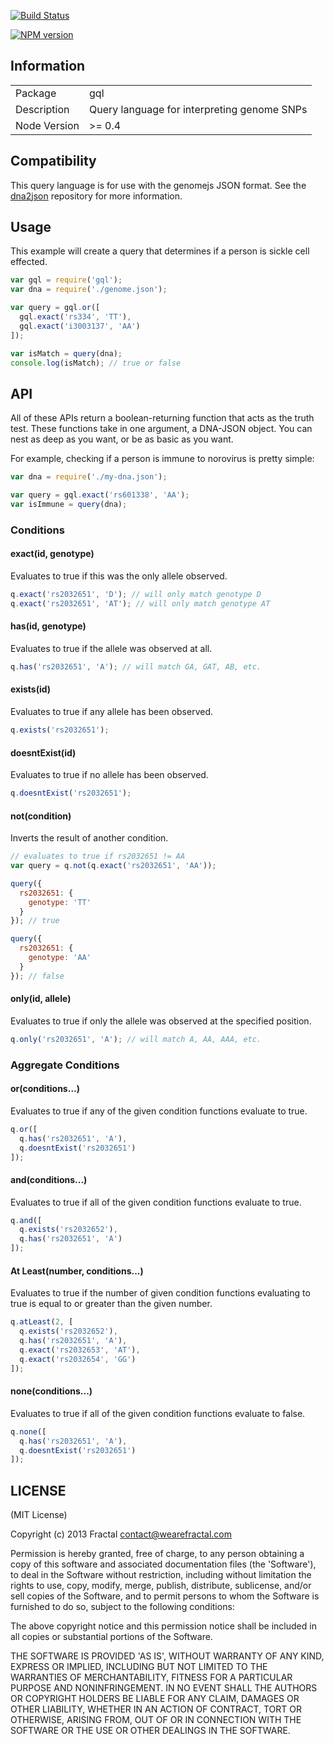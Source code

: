 [![Build Status](https://travis-ci.org/genomejs/gql.png?branch=master)](https://travis-ci.org/genomejs/gql)

[![NPM version](https://badge.fury.io/js/gql.png)](http://badge.fury.io/js/gql)

## Information

<table>
<tr>
<td>Package</td><td>gql</td>
</tr>
<tr>
<td>Description</td>
<td>Query language for interpreting genome SNPs</td>
</tr>
<tr>
<td>Node Version</td>
<td>>= 0.4</td>
</tr>
</table>

## Compatibility

This query language is for use with the genomejs JSON format. See the [dna2json](https://github.com/genomejs/dna2json) repository for more information.

## Usage

This example will create a query that determines if a person is sickle cell effected.

```javascript
var gql = require('gql');
var dna = require('./genome.json');

var query = gql.or([
  gql.exact('rs334', 'TT'),
  gql.exact('i3003137', 'AA')
]);

var isMatch = query(dna);
console.log(isMatch); // true or false
```


## API

All of these APIs return a boolean-returning function that acts as the truth test. These functions take in one argument, a DNA-JSON object. You can nest as deep as you want, or be as basic as you want.

For example, checking if a person is immune to norovirus is pretty simple:

```js
var dna = require('./my-dna.json');

var query = gql.exact('rs601338', 'AA');
var isImmune = query(dna);
```

### Conditions

#### exact(id, genotype)

Evaluates to true if this was the only allele observed.

```javascript
q.exact('rs2032651', 'D'); // will only match genotype D
q.exact('rs2032651', 'AT'); // will only match genotype AT
```

#### has(id, genotype)

Evaluates to true if the allele was observed at all.

```javascript
q.has('rs2032651', 'A'); // will match GA, GAT, AB, etc.
```

#### exists(id)

Evaluates to true if any allele has been observed.

```javascript
q.exists('rs2032651');
```

#### doesntExist(id)

Evaluates to true if no allele has been observed.

```javascript
q.doesntExist('rs2032651');
```

#### not(condition)

Inverts the result of another condition.

```javascript
// evaluates to true if rs2032651 != AA
var query = q.not(q.exact('rs2032651', 'AA'));

query({
  rs2032651: {
    genotype: 'TT'
  }
}); // true

query({
  rs2032651: {
    genotype: 'AA'
  }
}); // false
```

#### only(id, allele)

Evaluates to true if only the allele was observed at the specified position.

```javascript
q.only('rs2032651', 'A'); // will match A, AA, AAA, etc.
```

### Aggregate Conditions

#### or(conditions...)

Evaluates to true if any of the given condition functions evaluate to true.

```javascript
q.or([
  q.has('rs2032651', 'A'),
  q.doesntExist('rs2032651')
]);
```

#### and(conditions...)

Evaluates to true if all of the given condition functions evaluate to true.

```javascript
q.and([
  q.exists('rs2032652'),
  q.has('rs2032651', 'A')
]);
```

#### At Least(number, conditions...)

Evaluates to true if the number of given condition functions evaluating to true is equal to or greater than the given number.

```javascript
q.atLeast(2, [
  q.exists('rs2032652'),
  q.has('rs2032651', 'A'),
  q.exact('rs2032653', 'AT'),
  q.exact('rs2032654', 'GG')
]);
```

#### none(conditions...)

Evaluates to true if all of the given condition functions evaluate to false.

```javascript
q.none([
  q.has('rs2032651', 'A'),
  q.doesntExist('rs2032651')
]);
```

## LICENSE

(MIT License)

Copyright (c) 2013 Fractal <contact@wearefractal.com>

Permission is hereby granted, free of charge, to any person obtaining
a copy of this software and associated documentation files (the
'Software'), to deal in the Software without restriction, including
without limitation the rights to use, copy, modify, merge, publish,
distribute, sublicense, and/or sell copies of the Software, and to
permit persons to whom the Software is furnished to do so, subject to
the following conditions:

The above copyright notice and this permission notice shall be
included in all copies or substantial portions of the Software.

THE SOFTWARE IS PROVIDED 'AS IS', WITHOUT WARRANTY OF ANY KIND,
EXPRESS OR IMPLIED, INCLUDING BUT NOT LIMITED TO THE WARRANTIES OF
MERCHANTABILITY, FITNESS FOR A PARTICULAR PURPOSE AND
NONINFRINGEMENT. IN NO EVENT SHALL THE AUTHORS OR COPYRIGHT HOLDERS BE
LIABLE FOR ANY CLAIM, DAMAGES OR OTHER LIABILITY, WHETHER IN AN ACTION
OF CONTRACT, TORT OR OTHERWISE, ARISING FROM, OUT OF OR IN CONNECTION
WITH THE SOFTWARE OR THE USE OR OTHER DEALINGS IN THE SOFTWARE.
